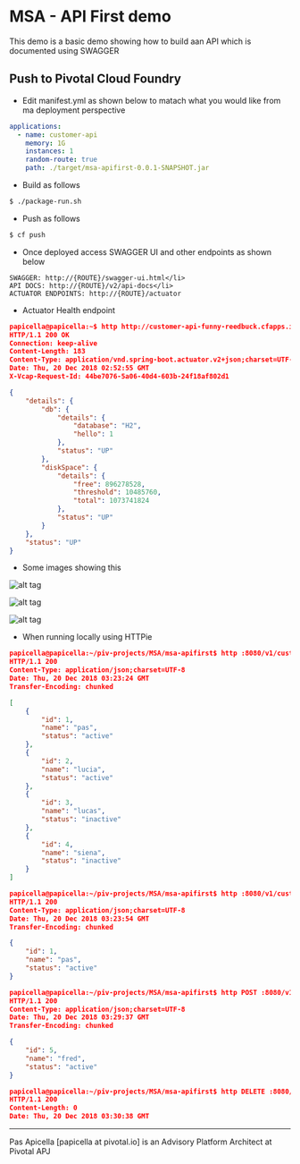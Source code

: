 # MSA - API First demo

This demo is a basic demo showing how to build aan API which is documented using SWAGGER

## Push to Pivotal Cloud Foundry

- Edit manifest.yml as shown below to matach what you would like from ma deployment perspective

```yaml
applications:
  - name: customer-api
    memory: 1G
    instances: 1
    random-route: true
    path: ./target/msa-apifirst-0.0.1-SNAPSHOT.jar
```

- Build as follows

```bash
$ ./package-run.sh
```

- Push as follows

```bash
$ cf push
```

- Once deployed access SWAGGER UI and other endpoints as shown below

```
SWAGGER: http://{ROUTE}/swagger-ui.html</li>
API DOCS: http://{ROUTE}/v2/api-docs</li>
ACTUATOR ENDPOINTS: http://{ROUTE}/actuator
```

- Actuator Health endpoint

```json
papicella@papicella:~$ http http://customer-api-funny-reedbuck.cfapps.io/actuator/health
HTTP/1.1 200 OK
Connection: keep-alive
Content-Length: 183
Content-Type: application/vnd.spring-boot.actuator.v2+json;charset=UTF-8
Date: Thu, 20 Dec 2018 02:52:55 GMT
X-Vcap-Request-Id: 44be7076-5a06-40d4-603b-24f18af802d1

{
    "details": {
        "db": {
            "details": {
                "database": "H2",
                "hello": 1
            },
            "status": "UP"
        },
        "diskSpace": {
            "details": {
                "free": 896278528,
                "threshold": 10485760,
                "total": 1073741824
            },
            "status": "UP"
        }
    },
    "status": "UP"
}

```
- Some images showing this

![alt tag](https://i.ibb.co/FwBcN6c/msa-apifirst-1.png)

![alt tag](https://i.ibb.co/ykvPBzk/msa-apifirst-2.png)

![alt tag](https://i.ibb.co/KNwZcSH/msa-apifirst-3.pngg)

- When running locally using HTTPie 

```json
papicella@papicella:~/piv-projects/MSA/msa-apifirst$ http :8080/v1/customers
HTTP/1.1 200
Content-Type: application/json;charset=UTF-8
Date: Thu, 20 Dec 2018 03:23:24 GMT
Transfer-Encoding: chunked

[
    {
        "id": 1,
        "name": "pas",
        "status": "active"
    },
    {
        "id": 2,
        "name": "lucia",
        "status": "active"
    },
    {
        "id": 3,
        "name": "lucas",
        "status": "inactive"
    },
    {
        "id": 4,
        "name": "siena",
        "status": "inactive"
    }
]

papicella@papicella:~/piv-projects/MSA/msa-apifirst$ http :8080/v1/customers/1
HTTP/1.1 200
Content-Type: application/json;charset=UTF-8
Date: Thu, 20 Dec 2018 03:23:54 GMT
Transfer-Encoding: chunked

{
    "id": 1,
    "name": "pas",
    "status": "active"
}

papicella@papicella:~/piv-projects/MSA/msa-apifirst$ http POST :8080/v1/customers < customer.json
HTTP/1.1 200
Content-Type: application/json;charset=UTF-8
Date: Thu, 20 Dec 2018 03:29:37 GMT
Transfer-Encoding: chunked

{
    "id": 5,
    "name": "fred",
    "status": "active"
}

papicella@papicella:~/piv-projects/MSA/msa-apifirst$ http DELETE :8080/v1/customers/5
HTTP/1.1 200
Content-Length: 0
Date: Thu, 20 Dec 2018 03:30:38 GMT

```
<hr size=2 />
Pas Apicella [papicella at pivotal.io] is an Advisory Platform Architect at Pivotal APJ 
